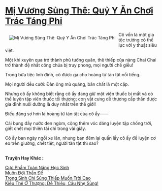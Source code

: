 <a href="https://truyenwiki.net/mi-vuong-sung-the-quy-y-an-choi-trac-tang-phi.35557/" title="Mị Vương Sủng Thê: Quỷ Y Ăn Chơi Trác Táng Phi"><h1>Mị Vương Sủng Thê: Quỷ Y Ăn Chơi Trác Táng Phi</h1></a><div style="display:table"><img align="right" style="float: left; padding: 10px;" src="https://truyenwiki.net/a/img/str/src/35557.jpg" alt="Mị Vương Sủng Thê: Quỷ Y Ăn Chơi Trác Táng Phi">Cô vốn là một gia tộc trưởng có thế lực với y thuật siêu việt.<p></p> Một khi xuyên qua trở thành phủ tướng quân, thê thiếp của nàng Chai Chai trở thành đệ nhất công chúa bị truy phong, mọi người chế giễu!<p></p> Trong bữa tiệc linh đình, cô được gả cho hoàng tử tàn tật nổi tiếng.<p></p> Mọi người đều cười: Đàn ông mù quáng, bản chất là một cặp.<p></p> Nhưng cô ấy không biết rằng cô ấy đang giữ một viên thuốc bị mất và có thể luyện tập viên thuốc tối thượng; con vật cưng dễ thương cấp thần được gia đình nuôi dưỡng là duy nhất trên thế giới!<p></p> Điều đáng sợ hơn là hoàng tử tàn tật của cô ấy——<p></p> Cái bụng đầy nước đen ngòm, cộng thêm vóc dáng luyện tập chống trời, giết chết mọi thiên tài chỉ trong vài giây.<p></p> Cô ấy ban ngày ngồi xe lăn, nhưng ban đêm lại quấn lấy cô ấy để luyện cơ eo trên giường, chết tiệt, người tàn tật thì sao?</div><p><br><b>Truyện Hay Khác :</b></p><a href="https://truyenwiki.net/cuc-pham-toan-nang-hoc-sinh.35323/" alt="Cực Phẩm Toàn Năng Học Sinh">Cực Phẩm Toàn Năng Học Sinh</a><br/><a href="https://sangtacviet.wordpress.com/2020/10/22/muon-doi-than-de/" alt="Muôn Đời Thần Đế">Muôn Đời Thần Đế</a><br/><a href="https://sangtacviet.wordpress.com/2020/10/22/trong-sinh-chi-sung-thiep-muon-troi-cao/" alt="Trọng Sinh Chi Sủng Thiếp Muốn Trời Cao">Trọng Sinh Chi Sủng Thiếp Muốn Trời Cao</a><br/><a href="https://sangtacviet.wordpress.com/2020/10/22/kieu-the-o-thuong-de-thieu-cau-nhe-sung/" alt="Kiều Thê Ở Thượng: Dễ Thiếu, Cầu Nhẹ Sủng!">Kiều Thê Ở Thượng: Dễ Thiếu, Cầu Nhẹ Sủng!</a><br/>